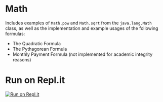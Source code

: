 # Math
Includes examples of `Math.pow` and `Math.sqrt` from the `java.lang.Math` class, as well as the implementation and example usages of the following formulas:
* The Quadratic Formula
* The Pythagorean Formula
* Monthly Payment Formula (not implemented for academic integrity reasons)
# Run on Repl.it
[![Run on Repl.it](https://repl.it/badge/github/IntroToJavaHelp/Math)](https://repl.it/github/IntroToJavaHelp/Math)
